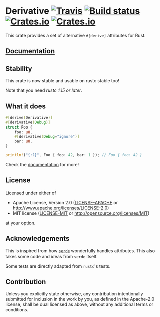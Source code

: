 # Derivative [![Travis](https://img.shields.io/travis/mcarton/rust-derivative.svg?maxAge=3600)](https://travis-ci.org/mcarton/rust-derivative) [![Build status](https://img.shields.io/appveyor/ci/mcarton/rust-derivative.svg?maxAge=3600)](https://ci.appveyor.com/project/mcarton/rust-derivative) [![Crates.io](https://img.shields.io/crates/v/derivative.svg?maxAge=2592000)](https://crates.io/crates/derivative) [![Crates.io](https://img.shields.io/crates/l/derivative.svg?maxAge=2592000)](https://github.com/mcarton/rust-derivative#license)

This crate provides a set of alternative `#[derive]` attributes for Rust.

## [Documentation][documentation]
## Stability

This crate is now stable and usable on rustc stable too!

Note that you need *rustc 1.15 or later*.

## What it does

```rust
#[derive(Derivative)]
#[derivative(Debug)]
struct Foo {
    foo: u8,
    #[derivative(Debug="ignore")]
    bar: u8,
}

println!("{:?}", Foo { foo: 42, bar: 1 }); // Foo { foo: 42 }
```

Check the [documentation] for more!

## License

Licensed under either of
 * Apache License, Version 2.0 ([LICENSE-APACHE](LICENSE-APACHE) or
   <http://www.apache.org/licenses/LICENSE-2.0>)
 * MIT license ([LICENSE-MIT](LICENSE-MIT) or <http://opensource.org/licenses/MIT>)

at your option.

## Acknowledgements

This is inspired from how [`serde`] wonderfully handles attributes.
This also takes some code and ideas from `serde` itself.

Some tests are directly adapted from `rustc`'s tests.

## Contribution

Unless you explicitly state otherwise, any contribution intentionally submitted
for inclusion in the work by you, as defined in the Apache-2.0 license, shall
be dual licensed as above, without any additional terms or conditions.

[`serde`]: https://crates.io/crates/serde
[documentation]: https://mcarton.github.io/rust-derivative/
[rustc]: https://github.com/rust-lang/rust
